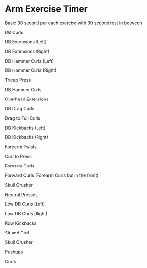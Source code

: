 # Arm Exercise Timer
Basic 30 second per each exercise with 30 second rest in between

DB Curls

DB Extensions (Left)

DB Extensions (Right)

DB Hammer Curls (Left)

DB Hammer Curls (Right)

Tricep Press

DB Hammer Curls

Overhead Extensions

DB Drag Curls

Drag to Full Curls

DB Kickbacks (Left)

DB Kickbacks (Right)

Forearm Twists

Curl to Press

Forearm Curls

Forward Curls (Forearm Curls but in the front)

Skull Crusher

Neutral Presses

Low DB Curls (Left)

Low DB Curls (Right)

Row Kickbacks

Sit and Curl

Skull Crusher

Pushups

Curls

